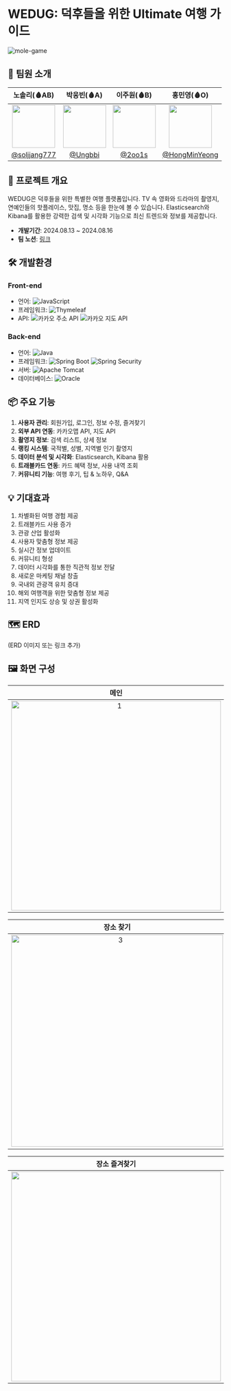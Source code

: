 # WEDUG: 덕후들을 위한 Ultimate 여행 가이드

![mole-game](https://github.com/user-attachments/assets/b91189a9-4308-4bbb-8c95-87a5cd2c147b)


## 👥 팀원 소개

| 노솔리(🩸AB) | 박웅빈(🩸A) | 이주원(🩸B) | 홍민영(🩸O) |
|:-----------:|:-----------:|:-----------:|:-----------:|
| <img width="100px" src="https://avatars.githubusercontent.com/soljjang777" /> | <img width="100px" src="https://avatars.githubusercontent.com/Ungbbi" /> | <img width="100px" src="https://avatars.githubusercontent.com/2oo1s"/> | <img width="100px" src="https://avatars.githubusercontent.com/u/65701100?v=4"/> |
| [@soljjang777](https://github.com/soljjang777) | [@Ungbbi](https://github.com/Ungbbi) | [@2oo1s](https://github.com/2oo1s) | [@HongMinYeong](https://github.com/HongMinYeong) |

## 📌 프로젝트 개요

WEDUG은 덕후들을 위한 특별한 여행 플랫폼입니다. TV 속 영화와 드라마의 촬영지, 연예인들의 핫플레이스, 맛집, 명소 등을 한눈에 볼 수 있습니다. Elasticsearch와 Kibana를 활용한 강력한 검색 및 시각화 기능으로 최신 트렌드와 정보를 제공합니다.

- **개발기간**: 2024.08.13 ~ 2024.08.16
- **팀 노션**: [링크](https://hong0.notion.site/56e40339397c4a7bae282520e2f976c6)

## 🛠 개발환경

### Front-end
- 언어: ![JavaScript](https://img.shields.io/badge/javascript-%23323330.svg?style=for-the-badge&logo=javascript&logoColor=%23F7DF1E)
- 프레임워크: ![Thymeleaf](https://img.shields.io/badge/Thymeleaf-%23005C0F.svg?style=for-the-badge&logo=Thymeleaf&logoColor=white)
- API: ![카카오 주소 API](https://img.shields.io/badge/카카오%20주소%20API-FFCD00?style=flat-square&logo=KAKAO&logoColor=black) ![카카오 지도 API](https://img.shields.io/badge/카카오%20지도%20API-FFCD00?style=flat-square&logo=KAKAO&logoColor=black)

### Back-end
- 언어: ![Java](https://img.shields.io/badge/java-%23ED8B00.svg?style=for-the-badge&logo=openjdk&logoColor=white)
- 프레임워크: ![Spring Boot](https://img.shields.io/badge/Spring%20Boot-6DB33F?style=flat&logo=Spring%20Boot&logoColor=white) ![Spring Security](https://img.shields.io/badge/Spring%20Security-6DB33F?style=flat&logo=Spring%20Security&logoColor=white)
- 서버: ![Apache Tomcat](https://img.shields.io/badge/APACHE%20TOMCAT-F8DC75?style=flat-square&logo=apachetomcat&logoColor=black)
- 데이터베이스: ![Oracle](https://img.shields.io/badge/Oracle-F80000?style=for-the-badge&logo=oracle&logoColor=white)

## 📦 주요 기능

1. **사용자 관리**: 회원가입, 로그인, 정보 수정, 즐겨찾기
2. **외부 API 연동**: 카카오맵 API, 지도 API
3. **촬영지 정보**: 검색 리스트, 상세 정보
4. **랭킹 시스템**: 국적별, 성별, 지역별 인기 촬영지
5. **데이터 분석 및 시각화**: Elasticsearch, Kibana 활용
6. **트래블카드 연동**: 카드 혜택 정보, 사용 내역 조회
7. **커뮤니티 기능**: 여행 후기, 팁 & 노하우, Q&A

## 💡 기대효과

1. 차별화된 여행 경험 제공
2. 트래블카드 사용 증가
3. 관광 산업 활성화
4. 사용자 맞춤형 정보 제공
5. 실시간 정보 업데이트
6. 커뮤니티 형성
7. 데이터 시각화를 통한 직관적 정보 전달
8. 새로운 마케팅 채널 창출
9. 국내외 관광객 유치 증대
10. 해외 여행객을 위한 맞춤형 정보 제공
11. 지역 인지도 상승 및 상권 활성화

## 🗺 ERD

(ERD 이미지 또는 링크 추가)

## 🖼 화면 구성

| 메인 | 로그인 & 회원가입 |
|:---:|:---:|
| <img width="489" alt="1" src="https://github.com/user-attachments/assets/87788db7-9270-416b-8ca3-fcd4b58201e1"> | <img width="489" alt="2" src="https://github.com/user-attachments/assets/f340b625-df42-4be6-8e29-cc442f7c4f4f">|

| 장소 찾기 | 세부 장소 정보 |
|:---:|:---:|
| <img width="494" alt="3" src="https://github.com/user-attachments/assets/1a5daecb-ffd1-4131-86bf-4a25b11788ef">| <img width="495" alt="4" src="https://github.com/user-attachments/assets/d5723ba8-cbbb-44dc-bec7-9e003e21a552">|

|                              장소 즐겨찾기                              | 회원 정보 수정 |
|:-----------------------------------------------------------------:|:---:|
| <img width="489" src="https://github.com/user-attachments/assets/5702ed33-f26e-4d0e-903a-dc3bd81e4c93"> |  <img width="489" src ="https://github.com/user-attachments/assets/22e03e98-56ff-443d-bff0-bc767b7ae9b9">|

